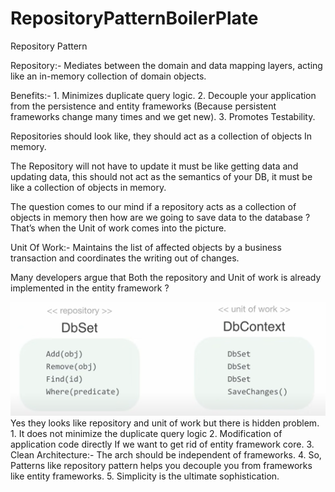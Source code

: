 # RepositoryPatternBoilerPlate

Repository Pattern

Repository:- Mediates between the domain and data mapping layers, acting like an in-memory collection of domain objects.

Benefits:- 1. Minimizes duplicate query logic. 2. Decouple your application from the persistence and entity frameworks (Because persistent frameworks change many times and we get new). 3. Promotes Testability.

Repositories should look like, they should act as a collection of objects In memory.

The Repository will not have to update it must be like getting data and updating data, this should not act as the semantics of your DB, it must be like a collection of objects in memory.

The question comes to our mind if a repository acts as a collection of objects in memory then how are we going to save data to the database ? That’s when the Unit of work comes into the picture.

Unit Of Work:- Maintains the list of affected objects by a business transaction and coordinates the writing out of changes.

Many developers argue that Both the repository and Unit of work is already implemented in the entity framework ?

![Alt text](image.png)
Yes they looks like repository and unit of work but there is hidden problem. 1. It does not minimize the duplicate query logic 2. Modification of application code directly If we want to get rid of entity framework core. 3. Clean Architecture:- The arch should be independent of frameworks. 4. So, Patterns like repository pattern helps you decouple you from frameworks like entity frameworks. 5. Simplicity is the ultimate sophistication.
